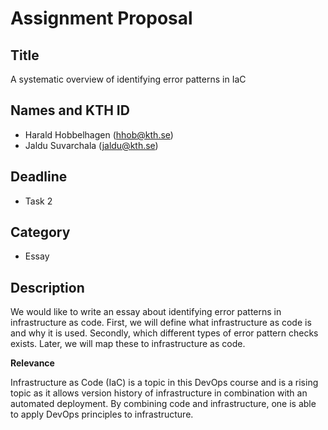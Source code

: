 # Assignment Proposal

## Title

A systematic overview of identifying error patterns in IaC

## Names and KTH ID

  - Harald Hobbelhagen (hhob@kth.se)
  - Jaldu Suvarchala (jaldu@kth.se)

## Deadline

- Task 2

## Category

- Essay

## Description

We would like to write an essay about identifying error patterns in infrastructure as code. First, we will define what infrastructure as code is and why it is used. Secondly, which different types of error pattern checks exists. Later, we will map these to infrastructure as code.

**Relevance**

Infrastructure as Code (IaC) is a topic in this DevOps course and is a rising topic as it allows version history of infrastructure in combination with an automated deployment. By combining code and infrastructure, one is able to apply DevOps principles to infrastructure.
